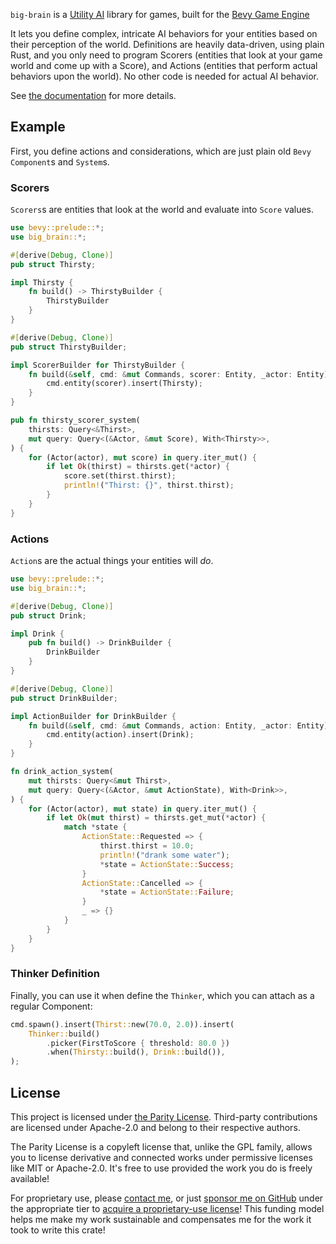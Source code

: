 `big-brain` is a [Utility AI](https://en.wikipedia.org/wiki/Utility_system)
library for games, built for the [Bevy Game Engine](https://bevyengine.org/)

It lets you define complex, intricate AI behaviors for your entities based on
their perception of the world. Definitions are heavily data-driven, using
plain Rust, and you only need to program Scorers (entities that look at your
game world and come up with a Score), and Actions (entities that perform
actual behaviors upon the world). No other code is needed for actual AI
behavior.

See [the documentation](https://docs.rs/big-brain) for more details.

## Example

First, you define actions and considerations, which are just plain old `Bevy`
`Component`s and `System`s.

### Scorers

`Scorers`s are entities that look at the world and evaluate into `Score` values.

```rust
use bevy::prelude::*;
use big_brain::*;

#[derive(Debug, Clone)]
pub struct Thirsty;

impl Thirsty {
    fn build() -> ThirstyBuilder {
        ThirstyBuilder
    }
}

#[derive(Debug, Clone)]
pub struct ThirstyBuilder;

impl ScorerBuilder for ThirstyBuilder {
    fn build(&self, cmd: &mut Commands, scorer: Entity, _actor: Entity) {
        cmd.entity(scorer).insert(Thirsty);
    }
}

pub fn thirsty_scorer_system(
    thirsts: Query<&Thirst>,
    mut query: Query<(&Actor, &mut Score), With<Thirsty>>,
) {
    for (Actor(actor), mut score) in query.iter_mut() {
        if let Ok(thirst) = thirsts.get(*actor) {
            score.set(thirst.thirst);
            println!("Thirst: {}", thirst.thirst);
        }
    }
}
```

### Actions

`Action`s are the actual things your entities will _do_.

```rust
use bevy::prelude::*;
use big_brain::*;

#[derive(Debug, Clone)]
pub struct Drink;

impl Drink {
    pub fn build() -> DrinkBuilder {
        DrinkBuilder
    }
}

#[derive(Debug, Clone)]
pub struct DrinkBuilder;

impl ActionBuilder for DrinkBuilder {
    fn build(&self, cmd: &mut Commands, action: Entity, _actor: Entity) {
        cmd.entity(action).insert(Drink);
    }
}

fn drink_action_system(
    mut thirsts: Query<&mut Thirst>,
    mut query: Query<(&Actor, &mut ActionState), With<Drink>>,
) {
    for (Actor(actor), mut state) in query.iter_mut() {
        if let Ok(mut thirst) = thirsts.get_mut(*actor) {
            match *state {
                ActionState::Requested => {
                    thirst.thirst = 10.0;
                    println!("drank some water");
                    *state = ActionState::Success;
                }
                ActionState::Cancelled => {
                    *state = ActionState::Failure;
                }
                _ => {}
            }
        }
    }
}
```

### Thinker Definition

Finally, you can use it when define the `Thinker`, which you can attach as a
regular Component:

```rust
cmd.spawn().insert(Thirst::new(70.0, 2.0)).insert(
    Thinker::build()
        .picker(FirstToScore { threshold: 80.0 })
        .when(Thirsty::build(), Drink::build()),
);
```

## License

This project is licensed under [the Parity License](LICENSE.md). Third-party contributions are licensed under Apache-2.0 and belong to their respective authors.

The Parity License is a copyleft license that, unlike the GPL family, allows you to license derivative and connected works under permissive licenses like MIT or Apache-2.0. It's free to use provided the work you do is freely available!

For proprietary use, please [contact me](mailto:kzm@zkat.tech?subject=big-brain%20license), or just [sponsor me on GitHub](https://github.com/users/zkat/sponsorship) under the appropriate tier to [acquire a proprietary-use license](LICENSE-PATRON.md)! This funding model helps me make my work sustainable and compensates me for the work it took to write this crate!
